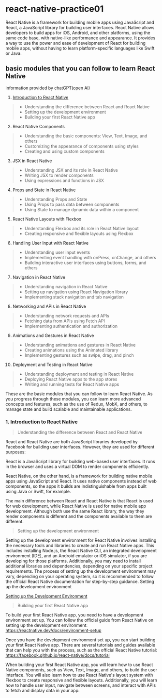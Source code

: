 # react-native-practice01

React Native is a framework for building mobile apps using JavaScript and React, a JavaScript library for building user interfaces. React Native allows developers to build apps for iOS, Android, and other platforms, using the same code base, with native-like performance and appearance. It provides a way to use the power and ease of development of React for building mobile apps, without having to learn platform-specific languages like Swift or Java.

## basic modules that you can follow to learn React Native

information provided by chatGPT(open AI)

1. [Introduction to React Native](#1-introduction-to-react-native)
> - Understanding the difference between React and React Native
> - Setting up the development environment
> - Building your first React Native app

2. React Native Components
> - Understanding the basic components: View, Text, Image, and others
> - Customizing the appearance of components using styles
> - Creating and using custom components

3. JSX in React Native
> - Understanding JSX and its role in React Native
> - Writing JSX to render components
> - Using expressions and functions in JSX

4. Props and State in React Native
> - Understanding Props and State
> - Using Props to pass data between components
> - Using State to manage dynamic data within a component

5. React Native Layouts with Flexbox
> - Understanding Flexbox and its role in React Native layout
> - Creating responsive and flexible layouts using Flexbox

6. Handling User Input with React Native
> - Understanding user input events
> - Implementing event handling with onPress, onChange, and others
> - Building interactive user interfaces using buttons, forms, and others

7. Navigation in React Native
> - Understanding navigation in React Native
> - Setting up navigation using React Navigation library
> - Implementing stack navigation and tab navigation

8. Networking and APIs in React Native
> - Understanding network requests and APIs
> - Fetching data from APIs using Fetch API
> - Implementing authentication and authorization

9. Animations and Gestures in React Native
> - Understanding animations and gestures in React Native
> - Creating animations using the Animated library
> - Implementing gestures such as swipe, drag, and pinch

10. Deployment and Testing in React Native
> - Understanding deployment and testing in React Native
> - Deploying React Native apps to the app stores
> - Writing and running tests for React Native apps

These are the basic modules that you can follow to learn React Native. As you progress through these modules, you can learn more advanced concepts and features, such as the use of Redux, MobX, and others, to manage state and build scalable and maintainable applications.


### 1. Introduction to React Native

> Understanding the difference between React and React Native

React and React Native are both JavaScript libraries developed by Facebook for building user interfaces. However, they are used for different purposes:

React is a JavaScript library for building web-based user interfaces. It runs in the browser and uses a virtual DOM to render components efficiently.

React Native, on the other hand, is a framework for building native mobile apps using JavaScript and React. It uses native components instead of web components, so the apps it builds are indistinguishable from apps built using Java or Swift, for example.

The main difference between React and React Native is that React is used for web development, while React Native is used for native mobile app development. Although both use the same React library, the way they render components is different and the components available to them are different.


> Setting up the development environment

Setting up the development environment for React Native involves installing the necessary tools and libraries to create and run React Native apps. This includes installing Node.js, the React Native CLI, an integrated development environment (IDE), and an Android emulator or iOS simulator, if you are developing for those platforms. Additionally, you may need to install additional libraries and dependencies, depending on your specific project requirements. The process of setting up the development environment may vary, depending on your operating system, so it is recommended to follow the official React Native documentation for step-by-step guidance.
Setting up the development environment

[Setting up the Development Environment](https://reactnative.dev/docs/environment-setup)

> Building your first React Native app

To build your first React Native app, you need to have a development environment set up. You can follow the official guide from React Native on setting up the development environment: https://reactnative.dev/docs/environment-setup

Once you have the development environment set up, you can start building your first React Native app. There are several tutorials and guides available that can help you with the process, such as the official React Native tutorial: https://facebook.github.io/react-native/docs/tutorial

When building your first React Native app, you will learn how to use React Native components, such as View, Text, Image, and others, to build the user interface. You will also learn how to use React Native's layout system with Flexbox to create responsive and flexible layouts. Additionally, you will learn how to handle user input, navigate between screens, and interact with APIs to fetch and display data in your app.
